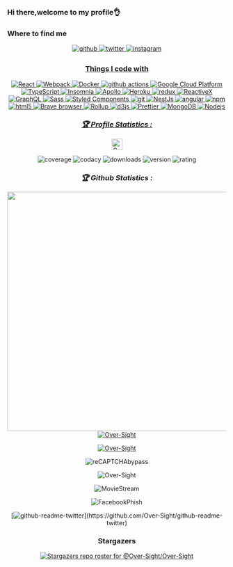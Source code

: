 ### Hi there,welcome to my profile👌
### Where to find me
<div align="center">
<a href="https://github.com/Over-Sight" target="_blank">
<img src=https://img.shields.io/badge/github-%2324292e.svg?&style=for-the-badge&logo=github&logoColor=white alt=github style="margin-bottom: 5px;" />
</a>
<a href="https://twitter.com/0verSight_" target="_blank">
<img src=https://img.shields.io/badge/twitter-%2300acee.svg?&style=for-the-badge&logo=twitter&logoColor=white alt=twitter style="margin-bottom: 5px;" />
</a>
<a href="https://www.instagram.com/0versight_" target="_blank">
<img src=https://img.shields.io/badge/instagram-%23000000.svg?&style=for-the-badge&logo=instagram&logoColor=white alt=instagram style="margin-bottom: 5px;" />

### Things I code with
<p align="center">
<img alt="React" src="https://img.shields.io/badge/-React-45b8d8?style=flat-square&logo=react&logoColor=white" />
  <img alt="Webpack" src="https://img.shields.io/badge/-Webpack-8DD6F9?style=flat-square&logo=webpack&logoColor=white" /> 
  <img alt="Docker" src="https://img.shields.io/badge/-Docker-46a2f1?style=flat-square&logo=docker&logoColor=white" />
  <img alt="github actions" src="https://img.shields.io/badge/-Github_Actions-2088FF?style=flat-square&logo=github-actions&logoColor=white" />
  <img alt="Google Cloud Platform" src="https://img.shields.io/badge/-Google_Cloud_Platform-1a73e8?style=flat-square&logo=google-cloud&logoColor=white" />
  <img alt="TypeScript" src="https://img.shields.io/badge/-TypeScript-007ACC?style=flat-square&logo=typescript&logoColor=white" />
  <img alt="Insomnia" src="https://img.shields.io/badge/-Insomnia-5849BE?style=flat-square&logo=insomnia&logoColor=white" />
  <img alt="Apollo" src="https://img.shields.io/badge/-Apollo%20GraphQL-311C87?style=flat-square&logo=apollo-graphql&logoColor=white" />
  <img alt="Heroku" src="https://img.shields.io/badge/-Heroku-430098?style=flat-square&logo=heroku&logoColor=white" />
  <img alt="redux" src="https://img.shields.io/badge/-Redux-764ABC?style=flat-square&logo=redux&logoColor=white" />
  <img alt="ReactiveX" src="https://img.shields.io/badge/-RxJs-B7178C?style=flat-square&logo=reactivex&logoColor=white" />
  <img alt="GraphQL" src="https://img.shields.io/badge/-GraphQL-E10098?style=flat-square&logo=graphql&logoColor=white" />
  <img alt="Sass" src="https://img.shields.io/badge/-Sass-CC6699?style=flat-square&logo=sass&logoColor=white" />
  <img alt="Styled Components" src="https://img.shields.io/badge/-Styled_Components-db7092?style=flat-square&logo=styled-components&logoColor=white" />
  <img alt="git" src="https://img.shields.io/badge/-Git-F05032?style=flat-square&logo=git&logoColor=white" />
  <img alt="NestJs" src="https://img.shields.io/badge/-NestJs-ea2845?style=flat-square&logo=nestjs&logoColor=white" />
  <img alt="angular" src="https://img.shields.io/badge/-Angular-DD0031?style=flat-square&logo=angular&logoColor=white" />
  <img alt="npm" src="https://img.shields.io/badge/-NPM-CB3837?style=flat-square&logo=npm&logoColor=white" />
  <img alt="html5" src="https://img.shields.io/badge/-HTML5-E34F26?style=flat-square&logo=html5&logoColor=white" />
  <img alt="Brave browser" src="https://img.shields.io/badge/-Brave_Browser-FB542B?style=flat-square&logo=brave&logoColor=white" />
  <img alt="Rollup" src="https://img.shields.io/badge/-Rollup-EC4A3F?style=flat-square&logo=rollup.js&logoColor=white" />
  <img alt="d3js" src="https://img.shields.io/badge/-D3.js-F9A03C?style=flat-square&logo=d3.js&logoColor=white" />
  <img alt="Prettier" src="https://img.shields.io/badge/-Prettier-F7B93E?style=flat-square&logo=prettier&logoColor=white" />
  <img alt="MongoDB" src="https://img.shields.io/badge/-MongoDB-13aa52?style=flat-square&logo=mongodb&logoColor=white" />
  <img alt="Nodejs" src="https://img.shields.io/badge/-Nodejs-43853d?style=flat-square&logo=Node.js&logoColor=white" />
</p>
<h3><b><i>🏆 Profile Statistics :</i></b></h3>
<a href="https://github.com/Over-Sight"><img height="25" title="Counter" src="https://komarev.com/ghpvc/?username=Over-Sight&color=blueviolet&style=flat-square"></a>

![coverage](https://img.shields.io/badge/coverage-79%25-yellowgreen)
![codacy](https://img.shields.io/badge/codacy-A-green)
![downloads](https://img.shields.io/badge/downloads-196%2Fmonth-brightgreen)
![version](https://img.shields.io/badge/version-1.0.0-blue)
![rating](https://img.shields.io/badge/rating-★★★★☆-brightgreen)
<h3><b><i>🏆 Github Statistics :</i></b></h3>
<a href="https://github.com/Over-Sight"><img width=550 src="https://github-profile-trophy.vercel.app/?username=Over-Sight&theme=dracula&no-frame=true&title=Followers,Stars,Commit,Repository,Issues"/></a>
<a href="https://github.com/Over-Sight"><img title="Over-Sight" src="https://github-readme-stats.vercel.app/api?username=Over-Sight&show_icons=true&include_all_commits=true&theme=chartreuse-dark&cache_seconds=3200"></a>
</p>
<a href="https://github.com/Over-Sight"><img title="Over-Sight" src="https://github-readme-stats.vercel.app/api/top-langs/?username=Over-Sight&layout=compact&theme=dark"></a>
</p>
<p align="center"
<a href="https://github.com/https://github.com/Over-Sight/reCAPTCHAbypass"><img title="reCAPTCHAbypass" src="https://github-readme-stats.vercel.app/api/pin/?username=Over-Sight&repo=reCAPTCHAbypass&theme=dark"></a>
<p align="center"
<a href="https://github.com/https://github.com/Over-Sight/Over-Sight"><img title="Over-Sight" src="https://github-readme-stats.vercel.app/api/pin/?username=Over-Sight&repo=Over-Sight&theme=dark"></a>
<p align="center"
<a href="https://github.com/https://github.com/Over-Sight/MovieStream"><img title="MovieStream" src="https://github-readme-stats.vercel.app/api/pin/?username=Over-Sight&repo=MovieStream&theme=dark"></a>
<p align="center"
<a href="https://github.com/https://github.com/Over-Sight/FacebookPhish"><img title="FacebookPhish" src="https://github-readme-stats.vercel.app/api/pin/?username=Over-Sight&repo=FacebookPhish&theme=dark"></a>


[![github-readme-twitter](http://github-readme-twitter.gazf.vercel.app/api?id=0verSight_)](https://github.com/Over-Sight/github-readme-twitter)


### Stargazers
[![Stargazers repo roster for @Over-Sight/Over-Sight](http://reporoster.com/stars/Over-Sight/Over-Sight)](https://github.com/Over-Sight/Over-Sight)
